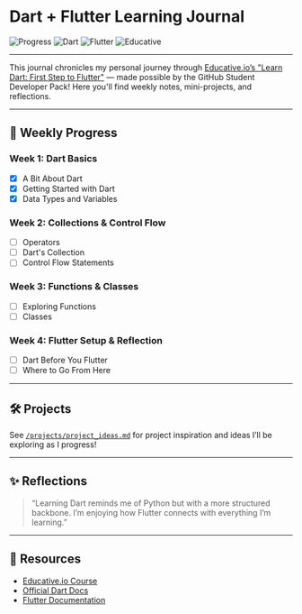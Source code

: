 # Dart + Flutter Learning Journal 

![Progress](https://img.shields.io/badge/Progress-30%25-brightgreen)
![Dart](https://img.shields.io/badge/Dart-0175C2?style=for-the-badge&logo=dart&logoColor=white)
![Flutter](https://img.shields.io/badge/Flutter-02569B?style=for-the-badge&logo=flutter&logoColor=white)
![Educative](https://img.shields.io/badge/Learning%20On-Educative.io-blueviolet)

---

This journal chronicles my personal journey through [Educative.io’s "Learn Dart: First Step to Flutter"](https://www.educative.io/courses/learn-dart-first-step-to-flutter) — made possible by the GitHub Student Developer Pack! Here you'll find weekly notes, mini-projects, and reflections.

---

## 📅 Weekly Progress

### Week 1: Dart Basics
- [x] A Bit About Dart
- [x] Getting Started with Dart
- [x] Data Types and Variables

### Week 2: Collections & Control Flow
- [ ] Operators
- [ ] Dart's Collection
- [ ] Control Flow Statements

### Week 3: Functions & Classes
- [ ] Exploring Functions
- [ ] Classes

### Week 4: Flutter Setup & Reflection
- [ ] Dart Before You Flutter
- [ ] Where to Go From Here

---

## 🛠️ Projects

See [`/projects/project_ideas.md`](./projects/project_ideas.md) for project inspiration and ideas I’ll be exploring as I progress!

---

## ✨ Reflections

> “Learning Dart reminds me of Python but with a more structured backbone. I’m enjoying how Flutter connects with everything I’m learning.”

---

## 🔗 Resources

- [Educative.io Course](https://www.educative.io/courses/learn-dart-first-step-to-flutter)
- [Official Dart Docs](https://dart.dev/guides)
- [Flutter Documentation](https://docs.flutter.dev/)
